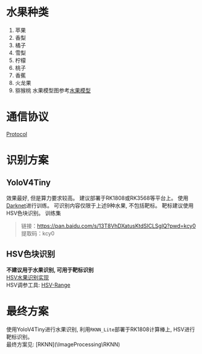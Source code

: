 # 水果种类
1. 苹果
2. 香梨
3. 橘子
4. 雪梨
5. 柠檬
6. 桃子
7. 香蕉
8. 火龙果
9. 猕猴桃
水果模型图参考[水果模型](../Docs/2021%E4%B8%AD%E5%9B%BD%E6%9C%BA%E5%99%A8%E4%BA%BA%E5%A4%A7%E8%B5%9B-%E5%8A%A9%E8%80%81%E6%9C%8D%E5%8A%A1%E6%9C%BA%E5%99%A8%E4%BA%BA(%E5%8A%A9%E8%80%81%E7%94%9F%E6%B4%BB%E6%9C%8D%E5%8A%A1)-%E6%B0%B4%E6%9E%9C%E6%A8%A1%E5%9E%8B.pdf)

# 通信协议
[Protocol](/ImageProcessing/Protocol.md)

# 识别方案
## YoloV4Tiny
效果最好, 但是算力要求较高。
建议部署于RK1808或RK3568等平台上。
使用[Darknet](https://github.com/AlexeyAB/darknet)进行训练。
可识别内容仅限于上述9种水果, 不包括靶标。
靶标建议使用HSV色块识别。
训练集
> 链接：https://pan.baidu.com/s/13T8VhDXatusKtdSlCLSglQ?pwd=kcy0  
> 提取码：kcy0  

## HSV色块识别
**不建议用于水果识别, 可用于靶标识别**  
[HSV水果识别实现](./HSV/RoboCupImageProcessing/)  
HSV调参工具: [HSV-Range](https://github.com/h13-0/HSV-Range)  

# 最终方案
使用YoloV4Tiny进行水果识别, 利用`RKNN_Lite`部署于RK1808计算棒上, HSV进行靶标识别。  
最终方案见: [RKNN](\ImageProcessing\RKNN\)  
